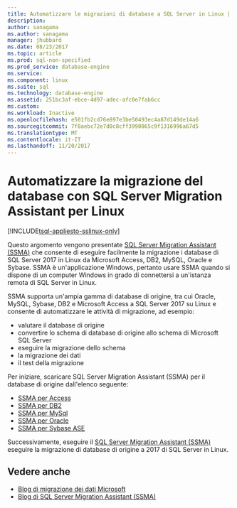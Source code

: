 ```yaml
---
title: Automatizzare le migrazioni di database a SQL Server in Linux | Documenti Microsoft
description: 
author: sanagama
ms.author: sanagama
manager: jhubbard
ms.date: 08/23/2017
ms.topic: article
ms.prod: sql-non-specified
ms.prod_service: database-engine
ms.service: 
ms.component: linux
ms.suite: sql
ms.technology: database-engine
ms.assetid: 251bc3af-ebce-4d97-adec-afc0e7fab6cc
ms.custom: 
ms.workload: Inactive
ms.openlocfilehash: e501fb2cd76e897e3be50493ec4a87d149de14a6
ms.sourcegitcommit: 7f8aebc72e7d0c8cff3990865c9f1316996a67d5
ms.translationtype: MT
ms.contentlocale: it-IT
ms.lasthandoff: 11/20/2017
---
```

# <a name="automate-database-migration-to-linux-with-the-sql-server-migration-assistant"></a>Automatizzare la migrazione del database con SQL Server Migration Assistant per Linux

[!INCLUDE[tsql-appliesto-sslinux-only](../includes/tsql-appliesto-sslinux-only.md)]

Questo argomento vengono presentate [SQL Server Migration Assistant (SSMA)](http://msdn.microsoft.com/library/mt613434.aspx) che consente di eseguire facilmente la migrazione i database di SQL Server 2017 in Linux da Microsoft Access, DB2, MySQL, Oracle e Sybase. SSMA è un'applicazione Windows, pertanto usare SSMA quando si dispone di un computer Windows in grado di connettersi a un'istanza remota di SQL Server in Linux. 

SSMA supporta un'ampia gamma di database di origine, tra cui Oracle, MySQL, Sybase, DB2 e Microsoft Access a SQL Server 2017 su Linux e consente di automatizzare le attività di migrazione, ad esempio:

- valutare il database di origine
- convertire lo schema di database di origine allo schema di Microsoft SQL Server
- eseguire la migrazione dello schema
- la migrazione dei dati
- il test della migrazione

Per iniziare, scaricare SQL Server Migration Assistant (SSMA) per il database di origine dall'elenco seguente:
- [SSMA per Access](http://aka.ms/ssmaforaccess)
- [SSMA per DB2](http://aka.ms/ssmafordb2)
- [SSMA per MySql](http://aka.ms/ssmaformysql) 
- [SSMA per Oracle](http://aka.ms/ssmafororacle)
- [SSMA per Sybase ASE](http://aka.ms/ssmaforsybase) 

Successivamente, eseguire il [SQL Server Migration Assistant (SSMA)](http://msdn.microsoft.com/library/mt613434.aspx) eseguire la migrazione di database di origine a 2017 di SQL Server in Linux.

## <a name="see-also"></a>Vedere anche
- [Blog di migrazione dei dati Microsoft](http://blogs.msdn.microsoft.com/datamigration)
- [Blog di SQL Server Migration Assistant (SSMA)](http://blogs.msdn.microsoft.com/ssma/)

